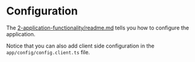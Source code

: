 # Configuration

The [2-application-functionality/readme.md](../../2-application-functionality/readme.md) tells you how to configure the application.

Notice that you can also add client side configuration in the `app/config/config.client.ts` file.
